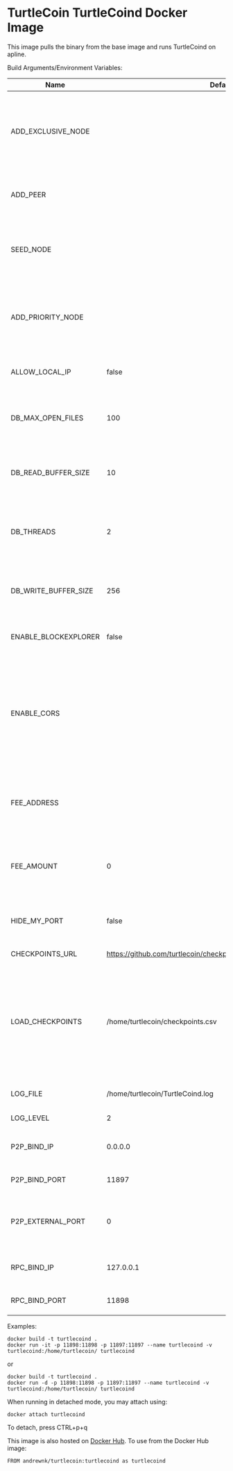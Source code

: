 # TurtleCoin TurtleCoind Docker Image

This image pulls the binary from the base image and runs TurtleCoind on apline.

Build Arguments/Environment Variables:

| Name | Default | Function |
| --- | --- | --- |
| ADD_EXCLUSIVE_NODE | | Manually add a peer to the local peer list ONLY attempt connections to it. [ip:port] |
| ADD_PEER | | Manually add a peer to the local peer list [ip:port] |
| SEED_NODE | | Connect to a node to retrieve the peer list and then disconnect [ip:port] |
| ADD_PRIORITY_NODE | | Manually add a peer to the local peer list and attempt to maintain a connection to it [ip:port] |
| ALLOW_LOCAL_IP | false | Allow the local IP to be added to the peer list |
| DB_MAX_OPEN_FILES | 100 | Number of files that can be used by the database at one time |
| DB_READ_BUFFER_SIZE | 10 | Size of the database read cache in megabytes (MB) |
| DB_THREADS | 2 | Number of background threads used for compaction and flush operations |
| DB_WRITE_BUFFER_SIZE | 256 | Size of the database write buffer in megabytes (MB) |
| ENABLE_BLOCKEXPLORER | false | Enable the Blockchain Explorer RPC |
| ENABLE_CORS | | Adds header 'Access-Control-Allow-Origin' to the RPC responses using the <domain>. Uses the value specified as the domain. Use * for all. |
| FEE_ADDRESS | | Sets the convenience charge <address> for light wallets that use the daemon |
| FEE_AMOUNT | 0 | Sets the convenience charge amount for light wallets that use the daemon |
| HIDE_MY_PORT | false | Do not announce yourself as a peerlist candidate |
| CHECKPOINTS_URL | https://github.com/turtlecoin/checkpoints/raw/master/checkpoints.csv | Checkpoints URL |
| LOAD_CHECKPOINTS | /home/turtlecoin/checkpoints.csv | Specify a file <path> containing a CSV of Blockchain checkpoints for faster sync. A value of 'default' uses the built-in checkpoints. |
| LOG_FILE | /home/turtlecoin/TurtleCoind.log | Specify the <path> to the log file |
| LOG_LEVEL | 2 | Specify log level |
| P2P_BIND_IP | 0.0.0.0 | Interface IP address for the P2P service |
| P2P_BIND_PORT | 11897 | TCP port for the P2P service |
| P2P_EXTERNAL_PORT | 0 | External TCP port for the P2P service (NAT port forward) |
| RPC_BIND_IP | 127.0.0.1 | Interface IP address for the RPC service |
| RPC_BIND_PORT | 11898 | TCP port for the RPC service |

Examples:
```
docker build -t turtlecoind .
docker run -it -p 11898:11898 -p 11897:11897 --name turtlecoind -v turtlecoind:/home/turtlecoin/ turtlecoind
```

or

```
docker build -t turtlecoind .
docker run -d -p 11898:11898 -p 11897:11897 --name turtlecoind -v turtlecoind:/home/turtlecoin/ turtlecoind
```

When running in detached mode, you may attach using:
```
docker attach turtlecoind
```

To detach, press CTRL+p+q


This image is also hosted on [Docker Hub](https://cloud.docker.com/u/andrewnk/repository/docker/andrewnk/turtlecoin). To use from the Docker Hub image:

```
FROM andrewnk/turtlecoin:turtlecoind as turtlecoind
```